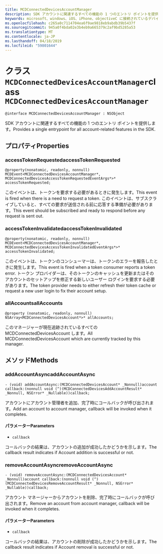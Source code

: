 ```yaml
---
title: MCDConnectedDevicesAccountManager
description: SDK アカウントに関連するすべての機能の 1 つのエントリ ポイントを提供します。
keywords: microsoft、windows、iOS、iPhone、objectiveC に接続されているデバイス、プロジェクトのローマ
ms.openlocfilehash: c265a0c7114704ea6f9ae9818eb9abdb39b5437f
ms.sourcegitcommit: 945a0f4bda02e3b4eb9a665379c2af9bd5285a53
ms.translationtype: MT
ms.contentlocale: ja-JP
ms.lasthandoff: 04/18/2019
ms.locfileid: "59801644"
---
```

# <a name="class-mcdconnecteddevicesaccountmanager"></a><span data-ttu-id="f87ee-104">クラス `MCDConnectedDevicesAccountManager`</span><span class="sxs-lookup"><span data-stu-id="f87ee-104">class `MCDConnectedDevicesAccountManager`</span></span> 

```
@interface MCDConnectedDevicesAccountManager : NSObject
```  
<span data-ttu-id="f87ee-105">SDK アカウントに関連するすべての機能の 1 つのエントリ ポイントを提供します。</span><span class="sxs-lookup"><span data-stu-id="f87ee-105">Provides a single entrypoint for all account-related features in the SDK.</span></span>

## <a name="properties"></a><span data-ttu-id="f87ee-106">プロパティ</span><span class="sxs-lookup"><span data-stu-id="f87ee-106">Properties</span></span>

### <a name="accesstokenrequested"></a><span data-ttu-id="f87ee-107">accessTokenRequested</span><span class="sxs-lookup"><span data-stu-id="f87ee-107">accessTokenRequested</span></span>
`@property(nonatomic, readonly, nonnull) MCDEvent<MCDConnectedDevicesAccountManager*, MCDConnectedDevicesAccessTokenRequestedEventArgs*>* accessTokenRequested;`

<span data-ttu-id="f87ee-108">このイベントは、トークンを要求する必要があるときに発生します。</span><span class="sxs-lookup"><span data-stu-id="f87ee-108">This event is fired when there is a need to request a token.</span></span> <span data-ttu-id="f87ee-109">このイベントは、サブスクライブしていると、すべての要求が送信される前に応答する準備が必要があります。</span><span class="sxs-lookup"><span data-stu-id="f87ee-109">This event should be subscribed and ready to respond before any request is sent out.</span></span>

### <a name="accesstokeninvalidated"></a><span data-ttu-id="f87ee-110">accessTokenInvalidated</span><span class="sxs-lookup"><span data-stu-id="f87ee-110">accessTokenInvalidated</span></span>
`@property(nonatomic, readonly, nonnull) MCDEvent<MCDConnectedDevicesAccountManager*, MCDConnectedDevicesAccessTokenInvalidatedEventArgs*>* accessTokenInvalidated;`

<span data-ttu-id="f87ee-111">このイベントは、トークンのコンシューマーは、トークンのエラーを報告したときに発生します。</span><span class="sxs-lookup"><span data-stu-id="f87ee-111">This event is fired when a token consumer reports a token error.</span></span> <span data-ttu-id="f87ee-112">トークン プロバイダーは、そのトークンのキャッシュを更新またはそのアカウントのセットアップを修正する新しいユーザー ログインを要求する必要があります。</span><span class="sxs-lookup"><span data-stu-id="f87ee-112">The token provider needs to either refresh their token cache or request a new user login to fix their account setup.</span></span>

### <a name="allaccounts"></a><span data-ttu-id="f87ee-113">allAccounts</span><span class="sxs-lookup"><span data-stu-id="f87ee-113">allAccounts</span></span>
`@property (nonatomic, readonly, nonnull) NSArray<MCDConnectedDevicesAccount*>* allAccounts;`

<span data-ttu-id="f87ee-114">このマネージャーが現在追跡されているすべての MCDConnectedDevicesAccount します。</span><span class="sxs-lookup"><span data-stu-id="f87ee-114">All MCDConnectedDevicesAccount which are currently tracked by this manager.</span></span>

## <a name="methods"></a><span data-ttu-id="f87ee-115">メソッド</span><span class="sxs-lookup"><span data-stu-id="f87ee-115">Methods</span></span>

### <a name="addaccountasync"></a><span data-ttu-id="f87ee-116">addAccountAsync</span><span class="sxs-lookup"><span data-stu-id="f87ee-116">addAccountAsync</span></span>
`- (void) addAccountAsync:(MCDConnectedDevicesAccount* _Nonnull)account callback:(nonnull void (^)(MCDConnectedDevicesAddAccountResult* _Nonnull, NSError* _Nullable))callback;`

<span data-ttu-id="f87ee-117">アカウントにアカウント管理者を追加、完了時にコールバックが呼び出されます。</span><span class="sxs-lookup"><span data-stu-id="f87ee-117">Add an account to account manager, callback will be invoked when it completes.</span></span>

#### <a name="parameters"></a><span data-ttu-id="f87ee-118">パラメーター</span><span class="sxs-lookup"><span data-stu-id="f87ee-118">Parameters</span></span> 
* `callback`

<span data-ttu-id="f87ee-119">コールバックの結果は、アカウントの追加が成功したかどうかを示します。</span><span class="sxs-lookup"><span data-stu-id="f87ee-119">The callback result indicates if Account addition is successful or not.</span></span> 

### <a name="removeaccountasync"></a><span data-ttu-id="f87ee-120">removeAccountAsync</span><span class="sxs-lookup"><span data-stu-id="f87ee-120">removeAccountAsync</span></span>
`- (void) removeAccountAsync:(MCDConnectedDevicesAccount* _Nonnull)account callback:(nonnull void (^)(MCDConnectedDevicesRemoveAccountResult* _Nonnull, NSError* _Nullable))callback;`

<span data-ttu-id="f87ee-121">アカウント マネージャーからアカウントを削除、完了時にコールバックが呼び出されます。</span><span class="sxs-lookup"><span data-stu-id="f87ee-121">Remove an account from account manager, callback will be invoked when it completes.</span></span>

#### <a name="parameters"></a><span data-ttu-id="f87ee-122">パラメーター</span><span class="sxs-lookup"><span data-stu-id="f87ee-122">Parameters</span></span> 
* `callback` 

 <span data-ttu-id="f87ee-123">コールバックの結果は、アカウントの削除が成功したかどうかを示します。</span><span class="sxs-lookup"><span data-stu-id="f87ee-123">The callback result indicates if Account removal is successful or not.</span></span> 